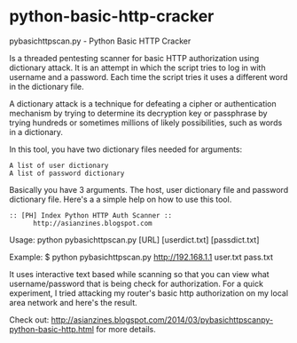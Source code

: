 python-basic-http-cracker
=========================

pybasichttpscan.py - Python Basic HTTP Cracker

Is a threaded pentesting scanner for basic HTTP authorization using dictionary attack. It is an attempt in which the script tries to log in with username and a password. Each time the script tries it uses a different word in the dictionary file.

A dictionary attack is a technique for defeating a cipher or authentication mechanism by trying to determine its decryption key or passphrase by trying hundreds or sometimes millions of likely possibilities, such as words in a dictionary.

In this tool, you have two dictionary files needed for arguments:

    A list of user dictionary
    A list of password dictionary

Basically you have 3 arguments. The host, user dictionary file and password dictionary file. Here's a a simple help on how to use this tool.

    :: [PH] Index Python HTTP Auth Scanner ::
          http://asianzines.blogspot.com
Usage:
python pybasichttpscan.py [URL] [userdict.txt] [passdict.txt]

Example: $ python pybasichttpscan.py http://192.168.1.1 user.txt pass.txt


It uses interactive text based while scanning so that you can view what username/password that is being check for authorization. For a quick experiment, I tried attacking my router's basic http authorization on my local area network and here's the result.

Check out: http://asianzines.blogspot.com/2014/03/pybasichttpscanpy-python-basic-http.html for more details.
